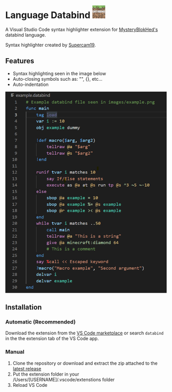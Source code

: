 # Language Databind <img src="images/icon.png" alt="logo" width="40"/>

A Visual Studio Code syntax highlighter extension for [MysteryBlokHed's](https://www.github.com/MysteryBlokHed/databind) databind language.

Syntax highlighter created by [Supercam19](https://www.github.com/supercam19).

## Features

- Syntax highlighting seen in the image below
- Auto-closing symbols such as: "", {}, etc...
- Auto-indentation



![Syntax highlighting for Databind](images/example.png)

## Installation

### Automatic (Recommended)

Download the extension from the [VS Code marketplace](https://marketplace.visualstudio.com/items?itemName=supercam19.language-databind&ssr=false#overview) or search `databind` in the the extension tab of the VS Code app.

### Manual

1. Clone the repository or download and extract the zip attached to the [latest release](https://github.com/supercam19/Language-Databind/releases)
2. Put the extension folder in your /Users/[USERNAME]/.vscode/extenstions folder
3. Reload VS Code


